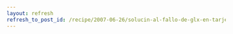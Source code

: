 ```yaml
---
layout: refresh
refresh_to_post_id: /recipe/2007-06-26/solucin-al-fallo-de-glx-en-tarjetas-nvidia-antiguas-legacy.html
---
```

